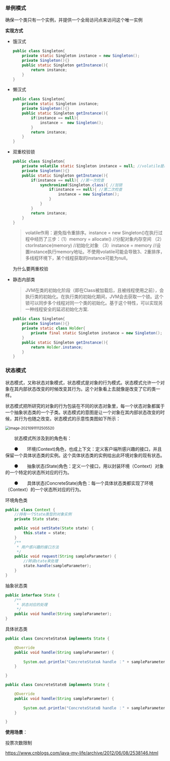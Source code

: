 ### 单例模式

确保一个类只有一个实例，并提供一个全局访问点来访问这个唯一实例

**实现方式**

- 饿汉式

  ```java
  public class Singleton{
      private static Singleton instance = new Singleton();
      private Singleton(){}
      public static Singleton getInstance(){
          return instance;
      }
  }
  ```

- 懒汉式

  ```java
  public class Singleton{
      private static Singleton instance;
      private Singleton(){}
      public static Singleton getInstance(){
          if(instance == null){
              instance =  new Singleton();
          }
          return instance;
      }
  }
  ```

- 双重校验锁

  ```java
  public class Singleton{
      private volatile static Singleton instance = null; //volatile是必要的，避免重排序
      private Singleton(){}
      public static Singleton getInstance(){
          if(instance == null){ //第一次检查
              synchronized(Singleton.class){ //加锁
                  if(instance == null){ //第二次检查
                      instance = new Singleton();
                  }
              }
          }
          return instance;
      }
  }
  ```

  > volatile作用：避免指令重排序。instance = new Singleton()在执行过程中经历了三步：（1）memory = allocate() //分配对象内存空间 （2）ctorInstance(memory) //初始化对象 （3）instance = memory //设置instance执行memory地址。不使用volatile可能会导致3、2重排序，多线程环境下，某个线程获取的instance可能为null。

  为什么要两重校验

- 静态内部类

  > JVM在类的初始化阶段（即在Class被加载后，且被线程使用之前），会执行类的初始化。在执行类的初始化期间，JVM会去获取一个锁。这个锁可以同步多个线程对同一个类的初始化。基于这个特性，可以实现另一种线程安全的延迟初始化方案.

  ```java
  public class Singleton{
      private Singleton(){}
      private static class Holder{
          private final static Singleton instance = new Singleton();
      }
      public static Singleton getInstance(){
          return Holder.instance;
      }
  }
  ```

### 状态模式

状态模式，又称状态对象模式，状态模式是对象的行为模式。状态模式允许一个对象在其内部状态改变的时候改变其行为。这个对象看上去就像是改变了它的类一样。

状态模式把所研究的对象的行为包装在不同的状态对象里，每一个状态对象都属于一个抽象状态类的一个子类。状态模式的意图是让一个对象在其内部状态改变的时候，其行为也随之改变。状态模式的示意性类图如下所示：

<img src="C:\Users\jwliu\AppData\Roaming\Typora\typora-user-images\image-20210911112505520.png" alt="image-20210911112505520" style="zoom:80%;" />

　　状态模式所涉及到的角色有：

　　●　　环境(Context)角色，也成上下文：定义客户端所感兴趣的接口，并且保留一个具体状态类的实例。这个具体状态类的实例给出此环境对象的现有状态。

　　●　　抽象状态(State)角色：定义一个接口，用以封装环境（Context）对象的一个特定的状态所对应的行为。

　　●　　具体状态(ConcreteState)角色：每一个具体状态类都实现了环境（Context）的一个状态所对应的行为。

环境角色类

```java
public class Context {
    //持有一个State类型的对象实例
    private State state;

    public void setState(State state) {
        this.state = state;
    }
    /**
     * 用户感兴趣的接口方法
     */
    public void request(String sampleParameter) {
        //转调state来处理
        state.handle(sampleParameter);
    }
}
```

抽象状态类

```java
public interface State {
    /**
     * 状态对应的处理
     */
    public void handle(String sampleParameter);
}
```

具体状态类

```java
public class ConcreteStateA implements State {

    @Override
    public void handle(String sampleParameter) {
        
        System.out.println("ConcreteStateA handle ：" + sampleParameter);
    }

}
```

```java
public class ConcreteStateB implements State {

    @Override
    public void handle(String sampleParameter) {
        
        System.out.println("ConcreteStateB handle ：" + sampleParameter);
    }

}
```

**使用场景**：

投票次数限制

https://www.cnblogs.com/java-my-life/archive/2012/06/08/2538146.html
